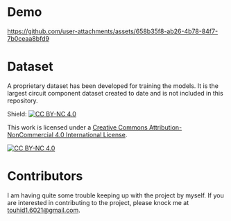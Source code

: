 # Demo 
https://github.com/user-attachments/assets/658b35f8-ab26-4b78-84f7-7b0ceaa8bfd9


# Dataset
A proprietary dataset has been developed for training the models. It is the largest circuit component dataset created to date and is not included in this repository.

Shield: [![CC BY-NC 4.0][cc-by-nc-shield]][cc-by-nc]

This work is licensed under a
[Creative Commons Attribution-NonCommercial 4.0 International License][cc-by-nc].

[![CC BY-NC 4.0][cc-by-nc-image]][cc-by-nc]

# Contributors
I am having quite some trouble keeping up with the project by myself. If you are interested in contributing to the project, please knock me at touhid1.6021@gmail.com.

[cc-by-nc]: https://creativecommons.org/licenses/by-nc/4.0/
[cc-by-nc-image]: https://licensebuttons.net/l/by-nc/4.0/88x31.png
[cc-by-nc-shield]: https://img.shields.io/badge/License-CC%20BY--NC%204.0-lightgrey.svg
